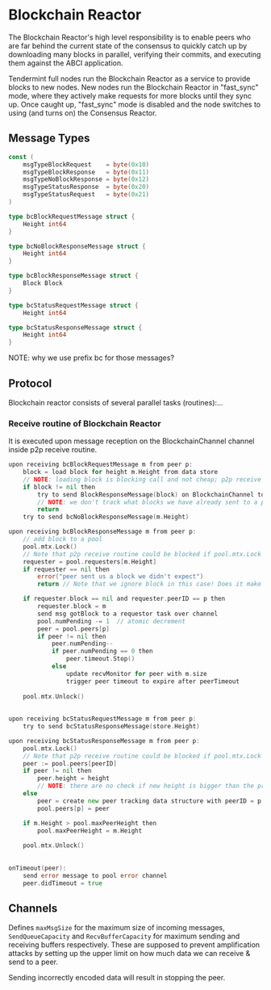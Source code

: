 # Blockchain Reactor

The Blockchain Reactor's high level responsibility is to enable peers who are
far behind the current state of the consensus to quickly catch up by downloading
many blocks in parallel, verifying their commits, and executing them against the
ABCI application.

Tendermint full nodes run the Blockchain Reactor as a service to provide blocks
to new nodes. New nodes run the Blockchain Reactor in "fast_sync" mode,
where they actively make requests for more blocks until they sync up.
Once caught up, "fast_sync" mode is disabled and the node switches to
using (and turns on) the Consensus Reactor.

## Message Types

```go
const (
    msgTypeBlockRequest    = byte(0x10)
    msgTypeBlockResponse   = byte(0x11)
    msgTypeNoBlockResponse = byte(0x12)
    msgTypeStatusResponse  = byte(0x20)
    msgTypeStatusRequest   = byte(0x21)
)
```

```go
type bcBlockRequestMessage struct {
    Height int64
}

type bcNoBlockResponseMessage struct {
    Height int64
}

type bcBlockResponseMessage struct {
    Block Block
}

type bcStatusRequestMessage struct {
    Height int64

type bcStatusResponseMessage struct {
    Height int64
}
```
NOTE: why we use prefix bc for those messages?

## Protocol

Blockchain reactor consists of several parallel tasks (routines):...


### Receive routine of Blockchain Reactor

It is executed upon message reception on the BlockchainChannel channel inside p2p receive routine. 

```go
upon receiving bcBlockRequestMessage m from peer p:
	block = load block for height m.Height from data store 
	// NOTE: loading block is blocking call and not cheap; p2p receive routine is blocked while this code is executed
	if block != nil then
		try to send BlockResponseMessage(block) on BlockchainChannel to p  
		// NOTE: we don't track what blocks we have already sent to a peer so faulty peer can aks us old the time for the same block
		return
	try to send bcNoBlockResponseMessage(m.Height)

upon receiving bcBlockResponseMessage m from peer p:
	// add block to a pool
	pool.mtx.Lock()
	// Note that p2p receive routine could be blocked if pool.mtx.Lock is taken at this point!
	requester = pool.requesters[m.Height]
	if requester == nil then
		error("peer sent us a block we didn't expect")
		return // Note that we ignore block in this case! Does it make sense as block might be valid!

	if requester.block == nil and requester.peerID == p then
		requester.block = m
		send msg gotBlock to a requestor task over channel
		pool.numPending -= 1  // atomic decrement
		peer = pool.peers[p]
		if peer != nil then
			peer.numPending--
			if peer.numPending == 0 then
				peer.timeout.Stop()
			else
				update recvMonitor for peer with m.size
				trigger peer timeout to expire after peerTimeout
    
	pool.mtx.Unlock()
		
		
upon receiving bcStatusRequestMessage m from peer p:
	try to send bcStatusResponseMessage(store.Height)

upon receiving bcStatusResponseMessage m from peer p:
	pool.mtx.Lock()
	// Note that p2p receive routine could be blocked if pool.mtx.Lock is taken at this point!	
	peer := pool.peers[peerID]
	if peer != nil then
		peer.height = height    
		// NOTE: there are no check if new height is bigger than the previous one. If messages arrived out of order we might actually reset height
	else
		peer = create new peer tracking data structure with peerID = p and height = m.Height
		pool.peers[p] = peer

	if m.Height > pool.maxPeerHeight then
		pool.maxPeerHeight = m.Height
    
	pool.mtx.Unlock()
		
		
onTimeout(peer):
	send error message to pool error channel
	peer.didTimeout = true

```


## Channels

Defines `maxMsgSize` for the maximum size of incoming messages,
`SendQueueCapacity` and `RecvBufferCapacity` for maximum sending and
receiving buffers respectively. These are supposed to prevent amplification
attacks by setting up the upper limit on how much data we can receive & send to
a peer.

Sending incorrectly encoded data will result in stopping the peer.
